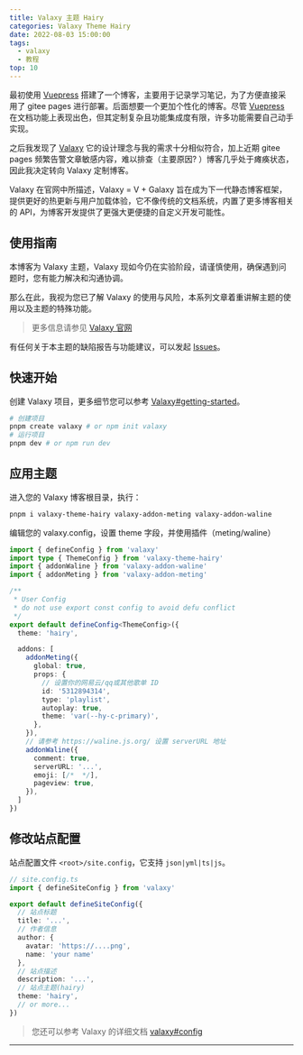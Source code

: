 ```yaml
---
title: Valaxy 主题 Hairy
categories: Valaxy Theme Hairy
date: 2022-08-03 15:00:00
tags:
  - valaxy
  - 教程
top: 10
---
```


<HairyImage class="rounded w-full h-150" fit="contain" src="/preview.png" />

最初使用 [Vuepress](https://www.vuepress.cn/) 搭建了一个博客，主要用于记录学习笔记，为了方便直接采用了 gitee pages 进行部署。后面想要一个更加个性化的博客。尽管 [Vuepress](https://www.vuepress.cn/) 在文档功能上表现出色，但其定制复杂且功能集成度有限，许多功能需要自己动手实现。

之后我发现了 [Valaxy](https://valaxy.site/) 它的设计理念与我的需求十分相似符合，加上近期 gitee pages 频繁告警文章敏感内容，难以排查（主要原因? ）博客几乎处于瘫痪状态，因此我决定转向 Valaxy 定制博客。

Valaxy 在官网中所描述，Valaxy = V + Galaxy 旨在成为下一代静态博客框架，提供更好的热更新与用户加载体验，它不像传统的文档系统，内置了更多博客相关的 API，为博客开发提供了更强大更便捷的自定义开发可能性。

<!-- more -->

<HairyImageGroup row="150px">
  <HairyImage src="https://user-images.githubusercontent.com/49724027/182445245-e4e0fcab-24fc-4cfa-9756-8cba44a4f6bb.png" />
  <HairyImage src="https://user-images.githubusercontent.com/49724027/182445323-5f7870e8-f21c-4bc5-ac87-a566e4b01c97.png" />
  <HairyImage src="https://user-images.githubusercontent.com/49724027/182445732-9678e9e9-3b6d-470b-b4c4-9b632b4984a0.png" />
  <HairyImage src="https://user-images.githubusercontent.com/49724027/182445776-148b6fed-c2db-4821-b57f-7fab053c87ca.png" />
  <HairyImage src="https://user-images.githubusercontent.com/49724027/182445825-2a036954-b604-4037-b21c-bdcb9b2182a2.png" />
  <HairyImage src="https://user-images.githubusercontent.com/49724027/182445873-19270c4c-bee6-4652-b7ac-7a5ebf2565a9.png" />
  <HairyImage src="https://user-images.githubusercontent.com/49724027/182446015-021eb02f-570d-4c3c-8801-c02343ced0b8.png" />
</HairyImageGroup>

## 使用指南

本博客为 Valaxy 主题，Valaxy 现如今仍在实验阶段，请谨慎使用，确保遇到问题时，您有能力解决和沟通协调。

那么在此，我视为您已了解 Valaxy 的使用与风险，本系列文章着重讲解主题的使用以及主题的特殊功能。

> 更多信息请参见 [Valaxy 官网](https://valaxy.site/)

有任何关于本主题的缺陷报告与功能建议，可以发起 [Issues](https://github.com/hairyf/valaxy-theme-hairy/issues)。

## 快速开始

创建 Valaxy 项目，更多细节您可以参考 [Valaxy#getting-started](https://valaxy.site/guide/getting-started)。

```sh
# 创建项目
pnpm create valaxy # or npm init valaxy
# 运行项目
pnpm dev # or npm run dev
```

## 应用主题

进入您的 Valaxy 博客根目录，执行：

```sh
pnpm i valaxy-theme-hairy valaxy-addon-meting valaxy-addon-waline
```

编辑您的 valaxy.config，设置 theme 字段，并使用插件（meting/waline）

```ts
import { defineConfig } from 'valaxy'
import type { ThemeConfig } from 'valaxy-theme-hairy'
import { addonWaline } from 'valaxy-addon-waline'
import { addonMeting } from 'valaxy-addon-meting'

/**
 * User Config
 * do not use export const config to avoid defu conflict
 */
export default defineConfig<ThemeConfig>({
  theme: 'hairy',

  addons: [
    addonMeting({
      global: true,
      props: {
        // 设置你的网易云/qq或其他歌单 ID
        id: '5312894314',
        type: 'playlist',
        autoplay: true,
        theme: 'var(--hy-c-primary)',
      },
    }),
    // 请参考 https://waline.js.org/ 设置 serverURL 地址
    addonWaline({
      comment: true,
      serverURL: '...',
      emoji: [/*  */],
      pageview: true,
    }),
  ]
})
```

## 修改站点配置

站点配置文件 `<root>/site.config`，它支持 `json|yml|ts|js`。

```ts
// site.config.ts
import { defineSiteConfig } from 'valaxy'

export default defineSiteConfig({
  // 站点标题
  title: '...',
  // 作者信息
  author: {
    avatar: 'https://....png',
    name: 'your name'
  },
  // 站点描述
  description: '...',
  // 站点主题(hairy)
  theme: 'hairy',
  // or more...
})
```

> 您还可以参考 Valaxy 的详细文档 [valaxy#config](https://valaxy.site/guide/getting-started)

---
